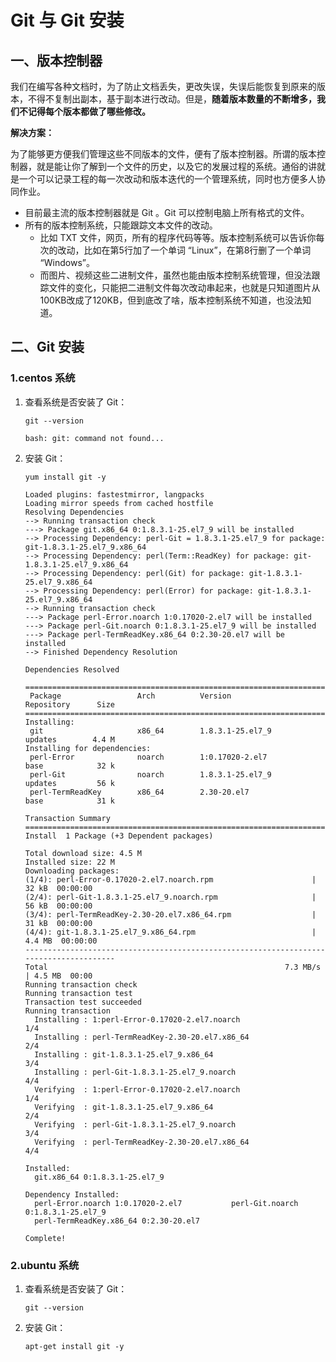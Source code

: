 # Git 与 Git 安装

## 一、版本控制器

我们在编写各种⽂档时，为了防⽌⽂档丢失，更改失误，失误后能恢复到原来的版本，不得不复制出副本，基于副本进行改动。但是，**随着版本数量的不断增多，我们不记得每个版本都做了哪些修改。**

**解决方案：**

为了能够更⽅便我们管理这些不同版本的⽂件，便有了版本控制器。所谓的版本控制器，就是能让你了解到⼀个⽂件的历史，以及它的发展过程的系统。通俗的讲就是⼀个可以记录⼯程的每⼀次改动和版本迭代的⼀个管理系统，同时也⽅便多⼈协同作业。

- ⽬前最主流的版本控制器就是 Git 。Git 可以控制电脑上所有格式的⽂件。
- 所有的版本控制系统，只能跟踪文本文件的改动。
  - 比如 TXT 文件，网页，所有的程序代码等等。版本控制系统可以告诉你每次的改动，比如在第5行加了一个单词 “Linux”，在第8行删了一个单词 “Windows”。
  - 而图片、视频这些二进制文件，虽然也能由版本控制系统管理，但没法跟踪文件的变化，只能把二进制文件每次改动串起来，也就是只知道图片从100KB改成了120KB，但到底改了啥，版本控制系统不知道，也没法知道。

## 二、Git 安装

### 1.centos 系统

1. 查看系统是否安装了 Git：

   ```shell
   git --version
   ```

   ```shell
   bash: git: command not found...
   ```

2. 安装 Git：

   ```shell
   yum install git -y
   ```

   ```shell
   Loaded plugins: fastestmirror, langpacks
   Loading mirror speeds from cached hostfile
   Resolving Dependencies
   --> Running transaction check
   ---> Package git.x86_64 0:1.8.3.1-25.el7_9 will be installed
   --> Processing Dependency: perl-Git = 1.8.3.1-25.el7_9 for package: git-1.8.3.1-25.el7_9.x86_64
   --> Processing Dependency: perl(Term::ReadKey) for package: git-1.8.3.1-25.el7_9.x86_64
   --> Processing Dependency: perl(Git) for package: git-1.8.3.1-25.el7_9.x86_64
   --> Processing Dependency: perl(Error) for package: git-1.8.3.1-25.el7_9.x86_64
   --> Running transaction check
   ---> Package perl-Error.noarch 1:0.17020-2.el7 will be installed
   ---> Package perl-Git.noarch 0:1.8.3.1-25.el7_9 will be installed
   ---> Package perl-TermReadKey.x86_64 0:2.30-20.el7 will be installed
   --> Finished Dependency Resolution
   
   Dependencies Resolved
   
   =======================================================================================
    Package                 Arch          Version                    Repository      Size
   =======================================================================================
   Installing:
    git                     x86_64        1.8.3.1-25.el7_9           updates        4.4 M
   Installing for dependencies:
    perl-Error              noarch        1:0.17020-2.el7            base            32 k
    perl-Git                noarch        1.8.3.1-25.el7_9           updates         56 k
    perl-TermReadKey        x86_64        2.30-20.el7                base            31 k
   
   Transaction Summary
   =======================================================================================
   Install  1 Package (+3 Dependent packages)
   
   Total download size: 4.5 M
   Installed size: 22 M
   Downloading packages:
   (1/4): perl-Error-0.17020-2.el7.noarch.rpm                      |  32 kB  00:00:00     
   (2/4): perl-Git-1.8.3.1-25.el7_9.noarch.rpm                     |  56 kB  00:00:00     
   (3/4): perl-TermReadKey-2.30-20.el7.x86_64.rpm                  |  31 kB  00:00:00     
   (4/4): git-1.8.3.1-25.el7_9.x86_64.rpm                          | 4.4 MB  00:00:00     
   ---------------------------------------------------------------------------------------
   Total                                                     7.3 MB/s | 4.5 MB  00:00     
   Running transaction check
   Running transaction test
   Transaction test succeeded
   Running transaction
     Installing : 1:perl-Error-0.17020-2.el7.noarch                                   1/4 
     Installing : perl-TermReadKey-2.30-20.el7.x86_64                                 2/4 
     Installing : git-1.8.3.1-25.el7_9.x86_64                                         3/4 
     Installing : perl-Git-1.8.3.1-25.el7_9.noarch                                    4/4 
     Verifying  : 1:perl-Error-0.17020-2.el7.noarch                                   1/4 
     Verifying  : git-1.8.3.1-25.el7_9.x86_64                                         2/4 
     Verifying  : perl-Git-1.8.3.1-25.el7_9.noarch                                    3/4 
     Verifying  : perl-TermReadKey-2.30-20.el7.x86_64                                 4/4 
   
   Installed:
     git.x86_64 0:1.8.3.1-25.el7_9                                                        
   
   Dependency Installed:
     perl-Error.noarch 1:0.17020-2.el7           perl-Git.noarch 0:1.8.3.1-25.el7_9      
     perl-TermReadKey.x86_64 0:2.30-20.el7      
   
   Complete!
   ```

### 2.ubuntu 系统

1. 查看系统是否安装了 Git：

   ```shell
   git --version
   ```

2. 安装 Git：

   ```shell
   apt-get install git -y
   ```

   
